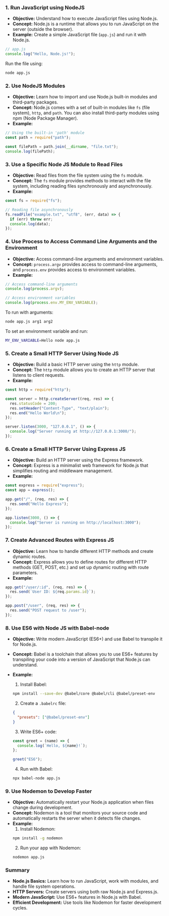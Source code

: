 ### 1. **Run JavaScript using NodeJS**

- **Objective:** Understand how to execute JavaScript files using Node.js.
- **Concept:** Node.js is a runtime that allows you to run JavaScript on the server (outside the browser).
- **Example:** Create a simple JavaScript file (`app.js`) and run it with Node.js.

```javascript
// app.js
console.log("Hello, Node.js!");
```

Run the file using:

```bash
node app.js
```

### 2. **Use NodeJS Modules**

- **Objective:** Learn how to import and use Node.js built-in modules and third-party packages.
- **Concept:** Node.js comes with a set of built-in modules like `fs` (file system), `http`, and `path`. You can also install third-party modules using npm (Node Package Manager).
- **Example:**

```javascript
// Using the built-in 'path' module
const path = require("path");

const filePath = path.join(__dirname, "file.txt");
console.log(filePath);
```

### 3. **Use a Specific Node JS Module to Read Files**

- **Objective:** Read files from the file system using the `fs` module.
- **Concept:** The `fs` module provides methods to interact with the file system, including reading files synchronously and asynchronously.
- **Example:**

```javascript
const fs = require("fs");

// Reading file asynchronously
fs.readFile("example.txt", "utf8", (err, data) => {
  if (err) throw err;
  console.log(data);
});
```

### 4. **Use Process to Access Command Line Arguments and the Environment**

- **Objective:** Access command-line arguments and environment variables.
- **Concept:** `process.argv` provides access to command-line arguments, and `process.env` provides access to environment variables.
- **Example:**

```javascript
// Access command-line arguments
console.log(process.argv);

// Access environment variables
console.log(process.env.MY_ENV_VARIABLE);
```

To run with arguments:

```bash
node app.js arg1 arg2
```

To set an environment variable and run:

```bash
MY_ENV_VARIABLE=Hello node app.js
```

### 5. **Create a Small HTTP Server Using Node JS**

- **Objective:** Build a basic HTTP server using the `http` module.
- **Concept:** The `http` module allows you to create an HTTP server that listens to client requests.
- **Example:**

```javascript
const http = require("http");

const server = http.createServer((req, res) => {
  res.statusCode = 200;
  res.setHeader("Content-Type", "text/plain");
  res.end("Hello World\n");
});

server.listen(3000, "127.0.0.1", () => {
  console.log("Server running at http://127.0.0.1:3000/");
});
```

### 6. **Create a Small HTTP Server Using Express JS**

- **Objective:** Build an HTTP server using the Express framework.
- **Concept:** Express is a minimalist web framework for Node.js that simplifies routing and middleware management.
- **Example:**

```javascript
const express = require("express");
const app = express();

app.get("/", (req, res) => {
  res.send("Hello Express");
});

app.listen(3000, () => {
  console.log("Server is running on http://localhost:3000");
});
```

### 7. **Create Advanced Routes with Express JS**

- **Objective:** Learn how to handle different HTTP methods and create dynamic routes.
- **Concept:** Express allows you to define routes for different HTTP methods (GET, POST, etc.) and set up dynamic routing with route parameters.
- **Example:**

```javascript
app.get("/user/:id", (req, res) => {
  res.send(`User ID: ${req.params.id}`);
});

app.post("/user", (req, res) => {
  res.send("POST request to /user");
});
```

### 8. **Use ES6 with Node JS with Babel-node**

- **Objective:** Write modern JavaScript (ES6+) and use Babel to transpile it for Node.js.
- **Concept:** Babel is a toolchain that allows you to use ES6+ features by transpiling your code into a version of JavaScript that Node.js can understand.
- **Example:**

  1. Install Babel:

  ```bash
  npm install --save-dev @babel/core @babel/cli @babel/preset-env
  ```

  2. Create a `.babelrc` file:

  ```json
  {
    "presets": ["@babel/preset-env"]
  }
  ```

  3. Write ES6+ code:

  ```javascript
  const greet = (name) => {
    console.log(`Hello, ${name}!`);
  };

  greet("ES6");
  ```

  4. Run with Babel:

  ```bash
  npx babel-node app.js
  ```

### 9. **Use Nodemon to Develop Faster**

- **Objective:** Automatically restart your Node.js application when files change during development.
- **Concept:** Nodemon is a tool that monitors your source code and automatically restarts the server when it detects file changes.
- **Example:**
  1. Install Nodemon:
  ```bash
  npm install -g nodemon
  ```
  2. Run your app with Nodemon:
  ```bash
  nodemon app.js
  ```

### Summary

- **Node.js Basics:** Learn how to run JavaScript, work with modules, and handle file system operations.
- **HTTP Servers:** Create servers using both raw Node.js and Express.js.
- **Modern JavaScript:** Use ES6+ features in Node.js with Babel.
- **Efficient Development:** Use tools like Nodemon for faster development cycles.
